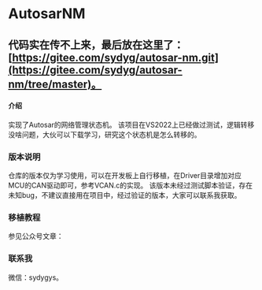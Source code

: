 # AutosarNM
## 代码实在传不上来，最后放在这里了：[https://gitee.com/sydyg/autosar-nm.git](https://gitee.com/sydyg/autosar-nm/tree/master)。

#### 介绍
实现了Autosar的网络管理状态机。
该项目在VS2022上已经做过测试，逻辑转移没啥问题，大伙可以下载学习，研究这个状态机是怎么转移的。

### 版本说明
仓库的版本仅为学习使用，可以在开发板上自行移植，在Driver目录增加对应MCU的CAN驱动即可，参考VCAN.c的实现。
该版本未经过测试脚本验证，存在未知bug，不建议直接用在项目中，经过验证的版本，大家可以联系我获取。

### 移植教程
参见公众号文章：

### 联系我
微信：sydygys。


